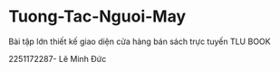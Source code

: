# Tuong-Tac-Nguoi-May
Bài tập lớn thiết kế giao diện cửa hàng bán sách trực tuyến TLU BOOK

2251172287- Lê Minh Đức
